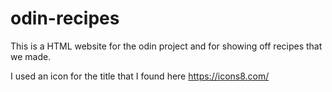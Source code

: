 # odin-recipes
This is a HTML website for the odin project and for showing off recipes that we made.

I used an icon for the title that I found here https://icons8.com/